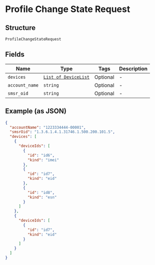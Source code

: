 
# Profile Change State Request

## Structure

`ProfileChangeStateRequest`

## Fields

| Name | Type | Tags | Description |
|  --- | --- | --- | --- |
| `devices` | [`List of DeviceList`](../../doc/models/device-list.md) | Optional | - |
| `account_name` | `string` | Optional | - |
| `smsr_oid` | `string` | Optional | - |

## Example (as JSON)

```json
{
  "accountName": "1223334444-00001",
  "smsrOid": "1.3.6.1.4.1.31746.1.500.200.101.5",
  "devices": [
    {
      "deviceIds": [
        {
          "id": "id6",
          "kind": "imei"
        },
        {
          "id": "id7",
          "kind": "eid"
        },
        {
          "id": "id8",
          "kind": "esn"
        }
      ]
    },
    {
      "deviceIds": [
        {
          "id": "id7",
          "kind": "eid"
        }
      ]
    }
  ]
}
```

